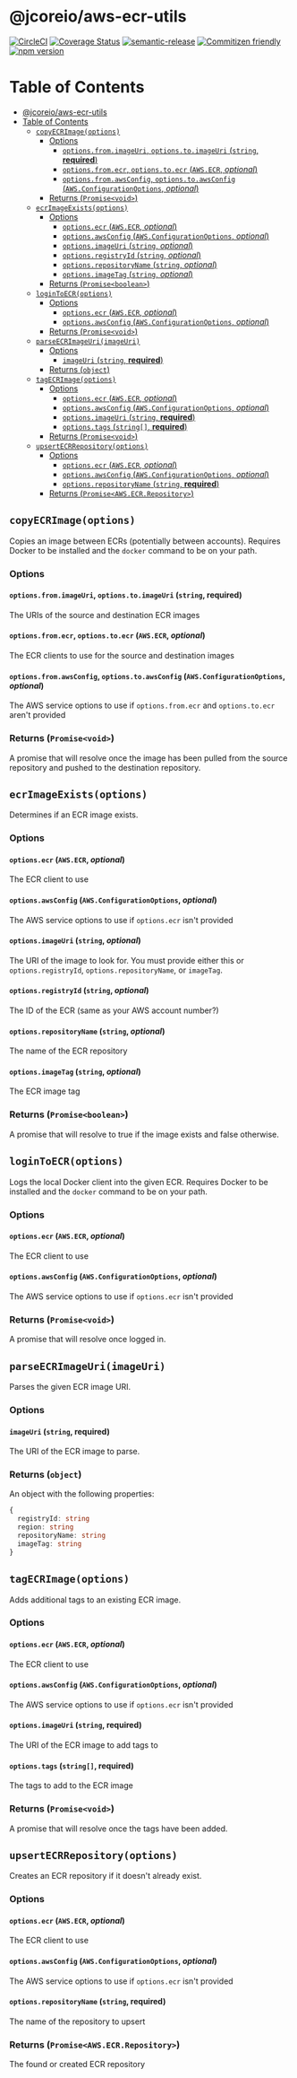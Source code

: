 # @jcoreio/aws-ecr-utils

[![CircleCI](https://circleci.com/gh/jcoreio/aws-ecr-utils.svg?style=svg)](https://circleci.com/gh/jcoreio/aws-ecr-utils)
[![Coverage Status](https://codecov.io/gh/jcoreio/aws-ecr-utils/branch/master/graph/badge.svg)](https://codecov.io/gh/jcoreio/aws-ecr-utils)
[![semantic-release](https://img.shields.io/badge/%20%20%F0%9F%93%A6%F0%9F%9A%80-semantic--release-e10079.svg)](https://github.com/semantic-release/semantic-release)
[![Commitizen friendly](https://img.shields.io/badge/commitizen-friendly-brightgreen.svg)](http://commitizen.github.io/cz-cli/)
[![npm version](https://badge.fury.io/js/%40jcoreio%2Faws-ecr-utils.svg)](https://badge.fury.io/js/%40jcoreio%2Faws-ecr-utils)

# Table of Contents

- [@jcoreio/aws-ecr-utils](#jcoreioaws-ecr-utils)
- [Table of Contents](#table-of-contents)
  - [`copyECRImage(options)`](#copyecrimageoptions)
    - [Options](#options)
      - [`options.from.imageUri`, `options.to.imageUri` (`string`, **required**)](#optionsfromimageuri-optionstoimageuri-string-required)
      - [`options.from.ecr`, `options.to.ecr` (`AWS.ECR`, _optional_)](#optionsfromecr-optionstoecr-awsecr-optional)
      - [`options.from.awsConfig`, `options.to.awsConfig` (`AWS.ConfigurationOptions`, _optional_)](#optionsfromawsconfig-optionstoawsconfig-awsconfigurationoptions-optional)
    - [Returns (`Promise<void>`)](#returns-promisevoid)
  - [`ecrImageExists(options)`](#ecrimageexistsoptions)
    - [Options](#options-1)
      - [`options.ecr` (`AWS.ECR`, _optional_)](#optionsecr-awsecr-optional)
      - [`options.awsConfig` (`AWS.ConfigurationOptions`, _optional_)](#optionsawsconfig-awsconfigurationoptions-optional)
      - [`options.imageUri` (`string`, _optional_)](#optionsimageuri-string-optional)
      - [`options.registryId` (`string`, _optional_)](#optionsregistryid-string-optional)
      - [`options.repositoryName` (`string`, _optional_)](#optionsrepositoryname-string-optional)
      - [`options.imageTag` (`string`, _optional_)](#optionsimagetag-string-optional)
    - [Returns (`Promise<boolean>`)](#returns-promiseboolean)
  - [`loginToECR(options)`](#logintoecroptions)
    - [Options](#options-2)
      - [`options.ecr` (`AWS.ECR`, _optional_)](#optionsecr-awsecr-optional-1)
      - [`options.awsConfig` (`AWS.ConfigurationOptions`, _optional_)](#optionsawsconfig-awsconfigurationoptions-optional-1)
    - [Returns (`Promise<void>`)](#returns-promisevoid-1)
  - [`parseECRImageUri(imageUri)`](#parseecrimageuriimageuri)
    - [Options](#options-3)
      - [`imageUri` (`string`, **required**)](#imageuri-string-required)
    - [Returns (`object`)](#returns-object)
  - [`tagECRImage(options)`](#tagecrimageoptions)
    - [Options](#options-4)
      - [`options.ecr` (`AWS.ECR`, _optional_)](#optionsecr-awsecr-optional-2)
      - [`options.awsConfig` (`AWS.ConfigurationOptions`, _optional_)](#optionsawsconfig-awsconfigurationoptions-optional-2)
      - [`options.imageUri` (`string`, **required**)](#optionsimageuri-string-required)
      - [`options.tags` (`string[]`, **required**)](#optionstags-string-required)
    - [Returns (`Promise<void>`)](#returns-promisevoid-2)
  - [`upsertECRRepository(options)`](#upsertecrrepositoryoptions)
    - [Options](#options-5)
      - [`options.ecr` (`AWS.ECR`, _optional_)](#optionsecr-awsecr-optional-3)
      - [`options.awsConfig` (`AWS.ConfigurationOptions`, _optional_)](#optionsawsconfig-awsconfigurationoptions-optional-3)
      - [`options.repositoryName` (`string`, **required**)](#optionsrepositoryname-string-required)
    - [Returns (`Promise<AWS.ECR.Repository>`)](#returns-promiseawsecrrepository)

## `copyECRImage(options)`

Copies an image between ECRs (potentially between accounts). Requires Docker to be installed and the `docker` command to be on your path.

### Options

#### `options.from.imageUri`, `options.to.imageUri` (`string`, **required**)

The URIs of the source and destination ECR images

#### `options.from.ecr`, `options.to.ecr` (`AWS.ECR`, _optional_)

The ECR clients to use for the source and destination images

#### `options.from.awsConfig`, `options.to.awsConfig` (`AWS.ConfigurationOptions`, _optional_)

The AWS service options to use if `options.from.ecr` and `options.to.ecr` aren't provided

### Returns (`Promise<void>`)

A promise that will resolve once the image has been pulled from the source repository and pushed to the destination repository.

## `ecrImageExists(options)`

Determines if an ECR image exists.

### Options

#### `options.ecr` (`AWS.ECR`, _optional_)

The ECR client to use

#### `options.awsConfig` (`AWS.ConfigurationOptions`, _optional_)

The AWS service options to use if `options.ecr` isn't provided

#### `options.imageUri` (`string`, _optional_)

The URI of the image to look for. You must provide either this or `options.registryId`,
`options.repositoryName`, or `imageTag`.

#### `options.registryId` (`string`, _optional_)

The ID of the ECR (same as your AWS account number?)

#### `options.repositoryName` (`string`, _optional_)

The name of the ECR repository

#### `options.imageTag` (`string`, _optional_)

The ECR image tag

### Returns (`Promise<boolean>`)

A promise that will resolve to true if the image exists and false otherwise.

## `loginToECR(options)`

Logs the local Docker client into the given ECR. Requires Docker to be installed and the `docker` command to be on your path.

### Options

#### `options.ecr` (`AWS.ECR`, _optional_)

The ECR client to use

#### `options.awsConfig` (`AWS.ConfigurationOptions`, _optional_)

The AWS service options to use if `options.ecr` isn't provided

### Returns (`Promise<void>`)

A promise that will resolve once logged in.

## `parseECRImageUri(imageUri)`

Parses the given ECR image URI.

### Options

#### `imageUri` (`string`, **required**)

The URI of the ECR image to parse.

### Returns (`object`)

An object with the following properties:

```ts
{
  registryId: string
  region: string
  repositoryName: string
  imageTag: string
}
```

## `tagECRImage(options)`

Adds additional tags to an existing ECR image.

### Options

#### `options.ecr` (`AWS.ECR`, _optional_)

The ECR client to use

#### `options.awsConfig` (`AWS.ConfigurationOptions`, _optional_)

The AWS service options to use if `options.ecr` isn't provided

#### `options.imageUri` (`string`, **required**)

The URI of the ECR image to add tags to

#### `options.tags` (`string[]`, **required**)

The tags to add to the ECR image

### Returns (`Promise<void>`)

A promise that will resolve once the tags have been added.

## `upsertECRRepository(options)`

Creates an ECR repository if it doesn't already exist.

### Options

#### `options.ecr` (`AWS.ECR`, _optional_)

The ECR client to use

#### `options.awsConfig` (`AWS.ConfigurationOptions`, _optional_)

The AWS service options to use if `options.ecr` isn't provided

#### `options.repositoryName` (`string`, **required**)

The name of the repository to upsert

### Returns (`Promise<AWS.ECR.Repository>`)

The found or created ECR repository
